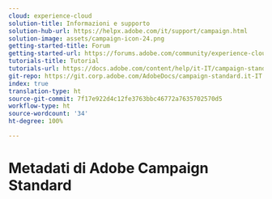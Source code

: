```yaml
---
cloud: experience-cloud
solution-title: Informazioni e supporto
solution-hub-url: https://helpx.adobe.com/it/support/campaign.html
solution-image: assets/campaign-icon-24.png
getting-started-title: Forum
getting-started-url: https://forums.adobe.com/community/experience-cloud/marketing-cloud/campaign/standard
tutorials-title: Tutorial
tutorials-url: https://docs.adobe.com/content/help/it-IT/campaign-standard-learn/tutorials/overview.html
git-repo: https://git.corp.adobe.com/AdobeDocs/campaign-standard.it-IT
index: true
translation-type: ht
source-git-commit: 7f17e922d4c12fe3763bbc46772a7635702570d5
workflow-type: ht
source-wordcount: '34'
ht-degree: 100%

---
```



# Metadati di Adobe Campaign Standard
